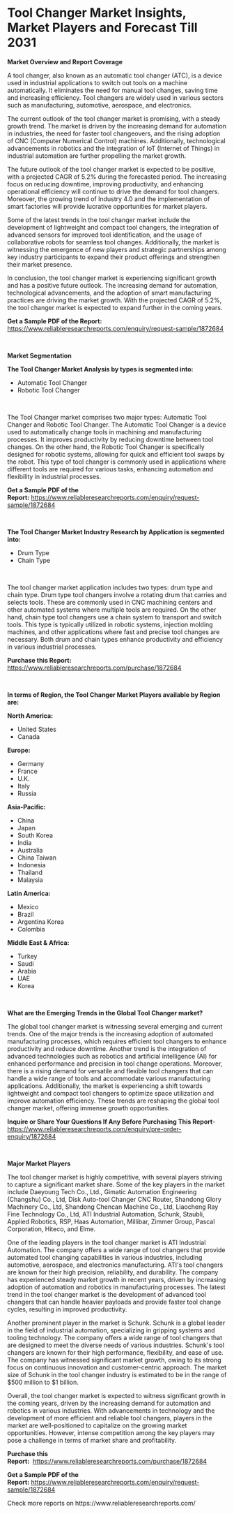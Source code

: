 <p><h1>Tool Changer Market Insights, Market Players and Forecast Till 2031</h1></p><p><strong>Market Overview and Report Coverage</strong></p>
<p><p>A tool changer, also known as an automatic tool changer (ATC), is a device used in industrial applications to switch out tools on a machine automatically. It eliminates the need for manual tool changes, saving time and increasing efficiency. Tool changers are widely used in various sectors such as manufacturing, automotive, aerospace, and electronics.</p><p>The current outlook of the tool changer market is promising, with a steady growth trend. The market is driven by the increasing demand for automation in industries, the need for faster tool changeovers, and the rising adoption of CNC (Computer Numerical Control) machines. Additionally, technological advancements in robotics and the integration of IoT (Internet of Things) in industrial automation are further propelling the market growth.</p><p>The future outlook of the tool changer market is expected to be positive, with a projected CAGR of 5.2% during the forecasted period. The increasing focus on reducing downtime, improving productivity, and enhancing operational efficiency will continue to drive the demand for tool changers. Moreover, the growing trend of Industry 4.0 and the implementation of smart factories will provide lucrative opportunities for market players.</p><p>Some of the latest trends in the tool changer market include the development of lightweight and compact tool changers, the integration of advanced sensors for improved tool identification, and the usage of collaborative robots for seamless tool changes. Additionally, the market is witnessing the emergence of new players and strategic partnerships among key industry participants to expand their product offerings and strengthen their market presence.</p><p>In conclusion, the tool changer market is experiencing significant growth and has a positive future outlook. The increasing demand for automation, technological advancements, and the adoption of smart manufacturing practices are driving the market growth. With the projected CAGR of 5.2%, the tool changer market is expected to expand further in the coming years.</p></p>
<p><strong>Get a Sample PDF of the Report:</strong> <a href="https://www.reliableresearchreports.com/enquiry/request-sample/1872684">https://www.reliableresearchreports.com/enquiry/request-sample/1872684</a></p>
<p>&nbsp;</p>
<p><strong>Market Segmentation</strong></p>
<p><strong>The Tool Changer Market Analysis by types is segmented into:</strong></p>
<p><ul><li>Automatic Tool Changer</li><li>Robotic Tool Changer</li></ul></p>
<p>&nbsp;</p>
<p><p>The Tool Changer market comprises two major types: Automatic Tool Changer and Robotic Tool Changer. The Automatic Tool Changer is a device used to automatically change tools in machining and manufacturing processes. It improves productivity by reducing downtime between tool changes. On the other hand, the Robotic Tool Changer is specifically designed for robotic systems, allowing for quick and efficient tool swaps by the robot. This type of tool changer is commonly used in applications where different tools are required for various tasks, enhancing automation and flexibility in industrial processes.</p></p>
<p><strong>Get a Sample PDF of the Report:</strong>&nbsp;<a href="https://www.reliableresearchreports.com/enquiry/request-sample/1872684">https://www.reliableresearchreports.com/enquiry/request-sample/1872684</a></p>
<p>&nbsp;</p>
<p><strong>The Tool Changer Market Industry Research by Application is segmented into:</strong></p>
<p><ul><li>Drum Type</li><li>Chain Type</li></ul></p>
<p>&nbsp;</p>
<p><p>The tool changer market application includes two types: drum type and chain type. Drum type tool changers involve a rotating drum that carries and selects tools. These are commonly used in CNC machining centers and other automated systems where multiple tools are required. On the other hand, chain type tool changers use a chain system to transport and switch tools. This type is typically utilized in robotic systems, injection molding machines, and other applications where fast and precise tool changes are necessary. Both drum and chain types enhance productivity and efficiency in various industrial processes.</p></p>
<p><strong>Purchase this Report:</strong>&nbsp; <a href="https://www.reliableresearchreports.com/purchase/1872684">https://www.reliableresearchreports.com/purchase/1872684</a></p>
<p>&nbsp;</p>
<p><strong>In terms of Region, the Tool Changer Market Players available by Region are:</strong></p>
<p>
    <p> <strong> North America: </strong>
        <ul>
            <li>United States</li>
            <li>Canada</li>
        </ul>
        </p> 
    <p> <strong> Europe: </strong>
        <ul>
            <li>Germany</li>
            <li>France</li>
            <li>U.K.</li>
            <li>Italy</li>
            <li>Russia</li>
        </ul>
        </p> 
    <p> <strong> Asia-Pacific: </strong>
        <ul>
            <li>China</li>
            <li>Japan</li>
            <li>South Korea</li>
            <li>India</li>
            <li>Australia</li>
            <li>China Taiwan</li>
            <li>Indonesia</li>
            <li>Thailand</li>
            <li>Malaysia</li>
        </ul>
        </p> 
    <p> <strong> Latin America: </strong>
        <ul>
            <li>Mexico</li>
            <li>Brazil</li>
            <li>Argentina Korea</li>
            <li>Colombia</li>
        </ul>
        </p> 
    <p> <strong> Middle East & Africa: </strong>
        <ul>
            <li>Turkey</li>
            <li>Saudi</li>
            <li>Arabia</li>
            <li>UAE</li>
            <li>Korea</li>
        </ul>
    </p>
    </p>
<p>&nbsp;</p>
<p><strong>What are the Emerging Trends in the Global Tool Changer market?</strong></p>
<p><p>The global tool changer market is witnessing several emerging and current trends. One of the major trends is the increasing adoption of automated manufacturing processes, which requires efficient tool changers to enhance productivity and reduce downtime. Another trend is the integration of advanced technologies such as robotics and artificial intelligence (AI) for enhanced performance and precision in tool change operations. Moreover, there is a rising demand for versatile and flexible tool changers that can handle a wide range of tools and accommodate various manufacturing applications. Additionally, the market is experiencing a shift towards lightweight and compact tool changers to optimize space utilization and improve automation efficiency. These trends are reshaping the global tool changer market, offering immense growth opportunities.</p></p>
<p><strong>Inquire or Share Your Questions If Any Before Purchasing This Report</strong>- <a href="https://www.reliableresearchreports.com/enquiry/pre-order-enquiry/1872684">https://www.reliableresearchreports.com/enquiry/pre-order-enquiry/1872684</a></p>
<p>&nbsp;</p>
<p><strong>Major Market Players</strong></p>
<p><p>The tool changer market is highly competitive, with several players striving to capture a significant market share. Some of the key players in the market include Daeyoung Tech Co., Ltd., Gimatic Automation Engineering (Changshu) Co., Ltd, Disk Auto-tool Changer CNC Router, Shandong Glory Machinery Co., Ltd, Shandong Chencan Machine Co., Ltd, Liaocheng Ray Fine Technology Co., Ltd, ATI Industrial Automation, Schunk, Staubli, Applied Robotics, RSP, Haas Automation, Millibar, Zimmer Group, Pascal Corporation, Hiteco, and Elme.</p><p>One of the leading players in the tool changer market is ATI Industrial Automation. The company offers a wide range of tool changers that provide automated tool changing capabilities in various industries, including automotive, aerospace, and electronics manufacturing. ATI's tool changers are known for their high precision, reliability, and durability. The company has experienced steady market growth in recent years, driven by increasing adoption of automation and robotics in manufacturing processes. The latest trend in the tool changer market is the development of advanced tool changers that can handle heavier payloads and provide faster tool change cycles, resulting in improved productivity.</p><p>Another prominent player in the market is Schunk. Schunk is a global leader in the field of industrial automation, specializing in gripping systems and tooling technology. The company offers a wide range of tool changers that are designed to meet the diverse needs of various industries. Schunk's tool changers are known for their high performance, flexibility, and ease of use. The company has witnessed significant market growth, owing to its strong focus on continuous innovation and customer-centric approach. The market size of Schunk in the tool changer industry is estimated to be in the range of $500 million to $1 billion.</p><p>Overall, the tool changer market is expected to witness significant growth in the coming years, driven by the increasing demand for automation and robotics in various industries. With advancements in technology and the development of more efficient and reliable tool changers, players in the market are well-positioned to capitalize on the growing market opportunities. However, intense competition among the key players may pose a challenge in terms of market share and profitability.</p></p>
<p><strong>Purchase this Report:</strong>&nbsp;&nbsp;<a href="https://www.reliableresearchreports.com/purchase/1872684">https://www.reliableresearchreports.com/purchase/1872684</a></p>
<p></p>
<p><strong>Get a Sample PDF of the Report:</strong>&nbsp;<a href="https://www.reliableresearchreports.com/enquiry/request-sample/1872684">https://www.reliableresearchreports.com/enquiry/request-sample/1872684</a></p>
<p>Check more reports on https://www.reliableresearchreports.com/</p>